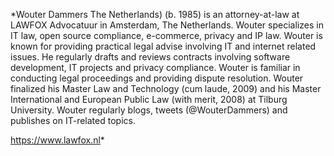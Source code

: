 *Wouter Dammers The Netherlands)
(b. 1985) is an attorney-at-law at LAWFOX Advocatuur in Amsterdam,
The Netherlands. Wouter specializes in IT law, open source compliance,
e-commerce, privacy and IP law. Wouter is known for providing practical
legal advise involving IT and internet related issues. He regularly
drafts and reviews contracts involving software development, IT projects
and privacy compliance. Wouter is familiar in conducting legal
proceedings and providing dispute resolution. Wouter finalized his
Master Law and Technology (cum laude, 2009) and his Master International
and European Public Law (with merit, 2008) at Tilburg University. Wouter
regularly blogs, tweets (@WouterDammers) and publishes on
IT-related topics.

<https://www.lawfox.nl>*
